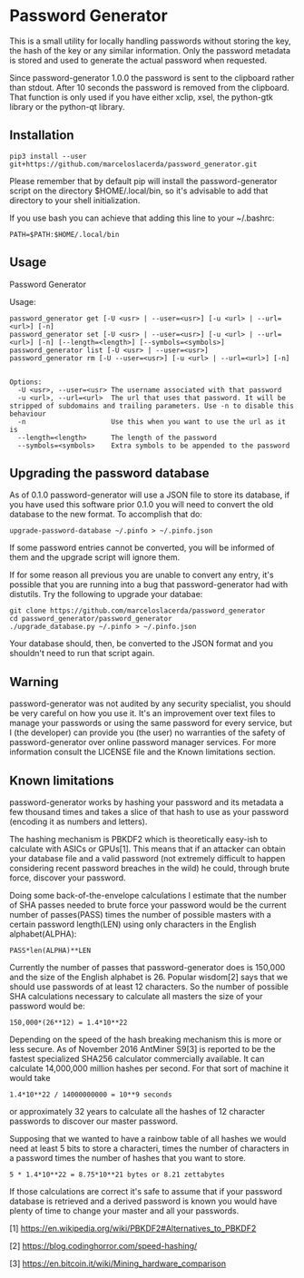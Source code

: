 # Password Generator

This is a small utility for locally handling passwords without storing
the key, the hash of the key or any similar information. Only the
password metadata is stored and used to generate the actual password
when requested.

Since password-generator 1.0.0 the password is sent to the clipboard rather
than stdout. After 10 seconds the password is removed from the clipboard.
That function is only used if you have either xclip, xsel, the python-gtk
library or the python-qt library.

## Installation

    pip3 install --user git+https://github.com/marceloslacerda/password_generator.git

Please remember that by default pip will install the password-generator script
on the directory $HOME/.local/bin, so it's advisable to add that directory to
your shell initialization.

If you use bash you can achieve that adding this line to your ~/.bashrc:

    PATH=$PATH:$HOME/.local/bin

## Usage

Password Generator

Usage:

    password_generator get [-U <usr> | --user=<usr>] [-u <url> | --url=<url>] [-n]
    password_generator set [-U <usr> | --user=<usr>] [-u <url> | --url=<url>] [-n] [--length=<length>] [--symbols=<symbols>]
    password_generator list [-U <usr> | --user=<usr>]
    password_generator rm [-U --user=<usr>] [-u <url> | --url=<url>] [-n]


    Options:
      -U <usr>, --user=<usr> The username associated with that password
      -u <url>, --url=<url>  The url that uses that password. It will be stripped of subdomains and trailing parameters. Use -n to disable this behaviour
      -n                     Use this when you want to use the url as it is
      --length=<length>      The length of the password
      --symbols=<symbols>    Extra symbols to be appended to the password

## Upgrading the password database

As of 0.1.0 password-generator will use a JSON file to store its
database, if you have used this software prior 0.1.0 you will need to
convert the old database to the new format. To accomplish that do:

    upgrade-password-database ~/.pinfo > ~/.pinfo.json

If some password entries cannot be converted, you will be informed of
them and the upgrade script will ignore them.

If for some reason all previous you are unable to convert any entry,
it's possible that you are running into a bug that password-generator
had with distutils. Try the following to upgrade your databae:

	git clone https://github.com/marceloslacerda/password_generator
	cd password_generator/password_generator
	./upgrade_database.py ~/.pinfo > ~/.pinfo.json

Your database should, then, be converted to the JSON format and you
shouldn't need to run that script again.

## Warning

password-generator was not audited by any security specialist, you should be
very careful on how you use it. It's an improvement over text files to
manage your passwords or using the same password for every service, but I (the
developer) can provide you (the user) no warranties of the safety of
password-generator over online password manager services. For more information
consult the LICENSE file and the Known limitations section.

## Known limitations

password-generator works by hashing your password and its metadata a few
thousand times and takes a slice of that hash to use as your password (encoding
it as numbers and letters).

The hashing mechanism is PBKDF2 which is theoretically easy-ish to calculate
with ASICs or GPUs[1]. This means that if an attacker can obtain your database
file and a valid password (not extremely difficult to happen considering recent
password breaches in the wild) he could, through brute force, discover your
password.

Doing some back-of-the-envelope calculations I estimate that the number of
SHA passes needed to brute force your password would be the current number of
passes(PASS) times the number of possible masters with a certain password
length(LEN) using only characters in the English alphabet(ALPHA):

    PASS*len(ALPHA)**LEN

Currently the number of passes that password-generator does is 150,000 and the
size of the English alphabet is 26. Popular wisdom[2] says that we should
use passwords of at least 12 characters. So the number of possible SHA
calculations necessary to calculate all masters the size of your password would
be:

    150,000*(26**12) = 1.4*10**22

Depending on the speed of the hash breaking mechanism this is more or less
secure. As of November 2016 AntMiner S9[3] is reported to be the fastest
specialized SHA256 calculator commercially available. It can calculate
14,000,000 million hashes per second. For that sort of machine it would take

    1.4*10**22 / 14000000000 = 10**9 seconds

or approximately 32 years to calculate all the hashes of 12 character
passwords to discover our master password.

Supposing that we wanted to have a rainbow table of all hashes we would need at
least 5 bits to store a characteri, times the number of characters in a password
times the number of hashes that you want to store.

    5 * 1.4*10**22 = 8.75*10**21 bytes or 8.21 zettabytes

If those calculations are correct it's safe to assume that if your password
database is retrieved and a derived password is known you would have plenty
of time to change your master and all your passwords.

[1] https://en.wikipedia.org/wiki/PBKDF2#Alternatives_to_PBKDF2

[2] https://blog.codinghorror.com/speed-hashing/

[3] https://en.bitcoin.it/wiki/Mining_hardware_comparison
